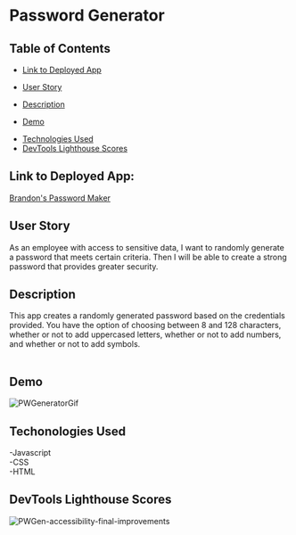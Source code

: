 # Password Generator

## Table of Contents

* [Link to Deployed App](#link-to-deplyoed-app)
+ [User Story](#user-story)
- [Description](#description)
* [Demo](#Demo)
+ [Technologies Used](#technologies-used)
+ [DevTools Lighthouse Scores](#devtools-lighthouse-scores)
## Link to Deployed App:
[Brandon's Password Maker](https://barmstrong1188.github.io/My-password-maker/)

## User Story

As an employee with access to sensitive data, I want to randomly generate a password that meets certain criteria.
Then I will be able to create a strong password that provides greater security.

## Description
This app creates a randomly generated password based on the credentials provided. You have the option of choosing between 8 and 128 characters, whether or not to add uppercased letters, whether or not to add numbers, and whether or not to add symbols.
<br><br>

## Demo
![PWGeneratorGif](https://user-images.githubusercontent.com/65680645/117263055-e12d6580-ae1f-11eb-997e-95ed8be36546.gif)

## Techonologies Used
-Javascript <br>
-CSS <br>
-HTML 

## DevTools Lighthouse Scores
![PWGen-accessibility-final-improvements](https://user-images.githubusercontent.com/65680645/117263315-2782c480-ae20-11eb-9c86-0107fc1fe002.png)

